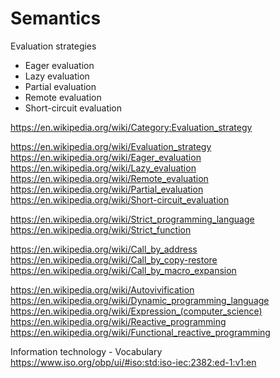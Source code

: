 # Semantics

Evaluation strategies
- Eager evaluation
- Lazy evaluation
- Partial evaluation
- Remote evaluation
- Short-circuit evaluation

https://en.wikipedia.org/wiki/Category:Evaluation_strategy

https://en.wikipedia.org/wiki/Evaluation_strategy
https://en.wikipedia.org/wiki/Eager_evaluation
https://en.wikipedia.org/wiki/Lazy_evaluation
https://en.wikipedia.org/wiki/Remote_evaluation
https://en.wikipedia.org/wiki/Partial_evaluation
https://en.wikipedia.org/wiki/Short-circuit_evaluation

https://en.wikipedia.org/wiki/Strict_programming_language
https://en.wikipedia.org/wiki/Strict_function

https://en.wikipedia.org/wiki/Call_by_address
https://en.wikipedia.org/wiki/Call_by_copy-restore
https://en.wikipedia.org/wiki/Call_by_macro_expansion

https://en.wikipedia.org/wiki/Autovivification
https://en.wikipedia.org/wiki/Dynamic_programming_language
https://en.wikipedia.org/wiki/Expression_(computer_science)
https://en.wikipedia.org/wiki/Reactive_programming
https://en.wikipedia.org/wiki/Functional_reactive_programming


Information technology - Vocabulary
https://www.iso.org/obp/ui/#iso:std:iso-iec:2382:ed-1:v1:en
